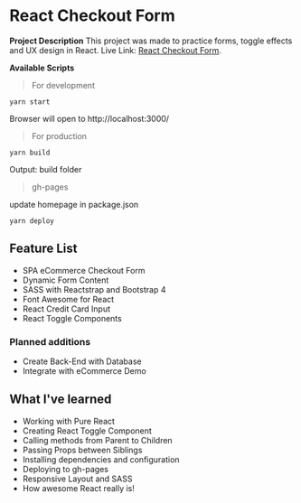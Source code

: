 # React Checkout Form
**Project Description**
This project was made to practice forms, toggle effects and UX design in React. Live Link: [React Checkout Form](https://3daddict.github.io/react-checkout-form/).

**Available Scripts**

> For development

    yarn start
Browser will open to http://localhost:3000/

> For production

    yarn build
Output: build folder

> gh-pages

update homepage in package.json

    yarn deploy

## Feature List
  * SPA eCommerce Checkout Form
  * Dynamic Form Content
  * SASS with Reactstrap and Bootstrap 4
  * Font Awesome for React
  * React Credit Card Input
  * React Toggle Components

### Planned additions
  * Create Back-End with Database
  * Integrate with eCommerce Demo

## What I've learned
  * Working with Pure React
  * Creating React Toggle Component
  * Calling methods from Parent to Children
  * Passing Props between Siblings
  * Installing dependencies and configuration
  * Deploying to gh-pages
  * Responsive Layout and SASS
  * How awesome React really is!